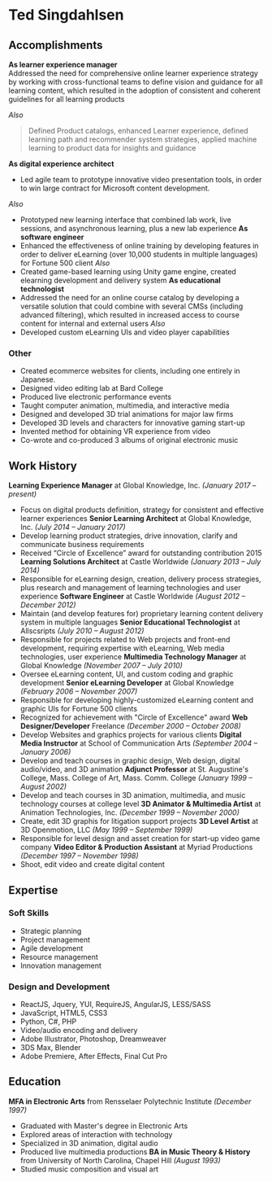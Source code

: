 # Ted Singdahlsen

## Accomplishments
**As learner experience manager**  
Addressed the need for comprehensive online learner experience strategy by working with cross-functional teams to define vision and guidance for all learning content, which resulted in the adoption of consistent and coherent guidelines for all learning products

*Also*
> Defined Product catalogs, enhanced Learner experience, defined learning path and recommender system strategies, applied machine learning to product data for insights and guidance

**As digital experience architect**
* Led agile team to prototype innovative video presentation tools, in order to win large contract for Microsoft content development.

*Also*
* Prototyped new learning interface that combined lab work, live sessions, and asynchronous learning, plus a new lab experience
**As software engineer**
* Enhanced the effectiveness of online training by developing features in order to deliver eLearning (over 10,000 students in multiple languages) for Fortune 500 client
*Also*
* Created game-based learning using Unity game engine, created elearning development and delivery system
**As educational technologist**
* Addressed the need for an online course catalog by developing a versatile solution that could combine with several CMSs (including advanced filtering), which resulted in increased access to course content for internal and external users
*Also*
* Developed custom eLearning UIs and video player capabilities
### Other
* Created ecommerce websites for clients, including one entirely in Japanese.
* Designed video editing lab at Bard College
* Produced live electronic performance events
* Taught computer animation, multimedia, and interactive media
* Designed and developed 3D trial animations for major law firms
* Developed 3D levels and characters for innovative gaming start-up
* Invented method for obtaining VR experience from video
* Co-wrote and co-produced 3 albums of original electronic music

## Work History
**Learning Experience Manager** at Global Knowledge, Inc. *(January 2017 – present)*
  * Focus on digital products definition, strategy for consistent and effective learner experiences
**Senior Learning Architect** at Global Knowledge, Inc. *(July 2014 – January 2017)*
  * Develop learning product strategies, drive innovation, clarify and communicate business requirements
  * Received “Circle of Excellence” award for outstanding contribution 2015
**Learning Solutions Architect** at Castle Worldwide *(January 2013 – July 2014)*
  * Responsible for eLearning design, creation, delivery process strategies, plus research and management of learning technologies and user experience
**Software Engineer** at Castle Worldwide *(August 2012 – December 2012)*
  * Maintain (and develop features for) proprietary learning content delivery system in multiple languages
**Senior Educational Technologist** at Allscsripts *(July 2010 – August 2012)*
  * Responsible for projects related to Web projects and front-end development, requiring expertise with eLearning, Web media technologies, user experience
**Multimedia Technology Manager** at Global Knowledge *(November 2007 – July 2010)*
  * Oversee eLearning content, UI, and custom coding and graphic development
**Senior eLearning Developer** at Global Knowledge *(February 2006 – November 2007)*
  * Responsible for developing highly-customized eLearning content and graphic UIs for Fortune 500 clients
  * Recognized for achievement with "Circle of Excellence" award
**Web Designer/Developer** Freelance *(December 2000 – October 2008)*
  * Develop Websites and graphics projects for various clients
**Digital Media Instructor** at School of Communication Arts *(September 2004 – January 2006)*
  * Develop and teach courses in graphic design, Web design, digital audio/video, and 3D animation
**Adjunct Professor** at St. Augustine's College, Mass. College of Art, Mass. Comm. College *(January 1999 – August 2002)*
  * Develop and teach courses in 3D animation, multimedia, and music technology courses at college level
**3D Animator & Multimedia Artist** at Animation Technologies, Inc. *(December 1999 – November 2000)*
  * Create, edit 3D graphis for litigation support projects
**3D Level Artist** at 3D Openmotion, LLC *(May 1999 – September 1999)*
  * Responsible for level design and asset creation for start-up video game company
**Video Editor & Production Assistant** at Myriad Productions *(December 1997 – November 1998)*
  * Shoot, edit video and create digital content

## Expertise
### Soft Skills
  * Strategic planning
  * Project management
  * Agile development
  * Resource management
  * Innovation management
### Design and Development
  * ReactJS, Jquery, YUI, RequireJS, AngularJS, LESS/SASS 
  * JavaScript, HTML5, CSS3
  * Python, C#, PHP
  * Video/audio encoding and delivery
  * Adobe Illustrator, Photoshop, Dreamweaver
  * 3DS Max, Blender
  * Adobe Premiere, After Effects, Final Cut Pro

## Education
**MFA in Electronic Arts** from Rensselaer Polytechnic Institute *(December 1997)*
  * Graduated with Master's degree in Electronic Arts
  * Explored areas of interaction with technology
  * Specialized in 3D animation, digital audio
  * Produced live multimedia productions
**BA in Music Theory & History** from University of North Carolina, Chapel Hill *(August 1993)*
  * Studied music composition and visual art
